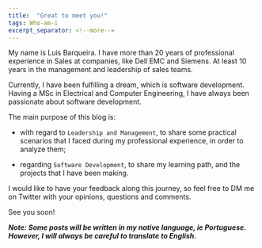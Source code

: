 ```yaml
---
title:  "Great to meet you!"
tags: Who-am-i
excerpt_separator: <!--more-->
---
```


My name is Luis Barqueira. I have more than 20 years of professional experience in Sales at companies, like Dell EMC and Siemens. At least 10 years in the management and leadership of sales teams.

Currently, I have been fulfilling a dream, which is software development. Having a MSc in Electrical and Computer Engineering, I have always been passionate about software development.

<!--more-->

The main purpose of this blog is:

- with regard to `Leadership and Management`, to share some practical scenarios that I faced during my professional experience, in order to analyze them;

- regarding `Software Development`, to share my learning path, and the projects that I have been making.

I would like to have your feedback along this journey, so feel free to DM me on Twitter with your opinions, questions and comments.

See you soon!

___Note: Some posts will be written in my native language, ie Portuguese. However, I will always be careful to translate to English.___ 